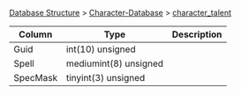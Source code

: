 [Database Structure](Database-Structure) > [Character-Database](Character-Database) > [character_talent](character_talent)

Column | Type | Description
--- | --- | ---
Guid | int(10) unsigned | 
Spell | mediumint(8) unsigned | 
SpecMask | tinyint(3) unsigned | 
